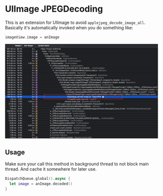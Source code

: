 # UIImage JPEGDecoding

This is an extension for UIImage to avoid `applejpeg_decode_image_all`.\
Basically it's automatically invoked when you do something like:
```swift
imageView.image = anImage
```

![](image.png)

## Usage
Make sure your call this method in background thread to not block main thread. And cache it somewhere for later use.
```swift
DispatchQueue.global().async {
  let image = anImage.decoded()
}
```
